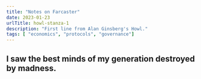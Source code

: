 ```yaml
---
title: "Notes on Farcaster"
date: 2023-01-23
urlTitle: howl-stanza-1
description: "First line from Alan Ginsberg's Howl."
tags: [ "economics", "protocols", "governance"]
---
```




## I saw the best minds of my generation destroyed by madness.